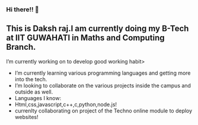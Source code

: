 ### Hi there!! 👋
## This is Daksh raj.I am currently doing my B-Tech at IIT GUWAHATI in Maths and Computing Branch.
I’m currently working on to develop good working habit>
- I’m currently learning various programming languages and getting more into the tech.
- I’m looking to collaborate on the various projects inside the campus and outside as well.
- Languages I know:
- Html,css,javascript,c++,c,python,node.js!
- currenlty collaborating on project of the Techno online module to deploy websites!
<!--
**Daksh-raj/Daksh-raj** is a ✨ _special_ ✨ repository because its `README.md` (this file) appears on your GitHub profile.

Here are some ideas to get you started:

- 🔭 I’m currently working on to develop good working habit>
- 🌱 I’m currently learning various programming languages and getting more into the tech.
- 👯 I’m looking to collaborate on the various projects inside the campus and outside as well.
- Languages I know:
- Html,css,javascript,c++,c,python,node.js!
- currenlty collaborating on project of the Techno online module to deploy websites!
